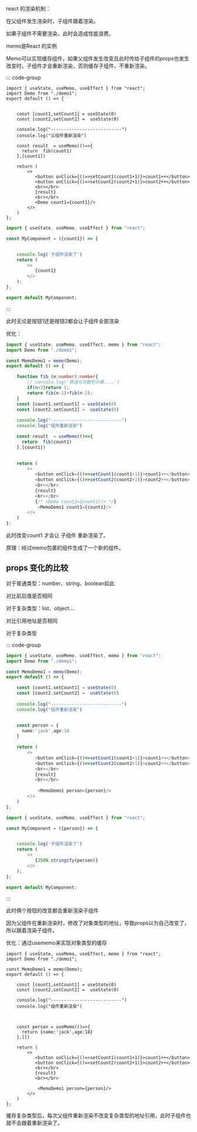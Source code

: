 react 的渲染机制：

在父组件发生渲染时，子组件跟着渲染。

如果子组件不需要渲染，此时会造成性能浪费。

memo是React 的实例

Memo可以实现缓存组件，如果父组件发生改变且此时传给子组件的props也发生改变时，子组件才会重新渲染，否则缓存子组件，不重新渲染。

::: code-group

```typescript[父亲]
import { useState, useMemo, useEffect } from "react";
import Demo from "./demo1";
export default () => {


    const [count1,setCount1] = useState(0)
    const [count2,setCount2] =  useState(0)
    
    console.log("---------------------------")
    console.log("父组件重新渲染")

    const result  = useMemo(()=>{
      return  fib(count1)
    },[count1])

    return (
        <>
           <button onClick={()=>setCount1(count1+1)}>count1++</button>
           <button onClick={()=>setCount2(count2+1)}>count2++</button>
           <br></br>
           {result}
           <br></br>
           <Demo count1={count1}/>
        </>
    )
};
```

```typescript
import { useState, useMemo, useEffect } from "react";

const MyComponent = ({count1}) => {


    console.log('子组件渲染了')
    return (
        <>
           {count1}
        </>
    );
};

export default MyComponent;
```





:::

此时无论是按钮1还是按钮2都会让子组件全部渲染

优化：

```typescript
import { useState, useMemo, useEffect, memo } from "react";
import Demo from "./demo1";

const MemoDemo1 = memo(Demo);
export default () => {

    function fib (n:number):number{
        // console.log('费波马切数列计算....')
        if(n<3)return 1;
        return fib(n-1)+fib(n-2);
    }
    const [count1,setCount1] = useState(0)
    const [count2,setCount2] =  useState(0)
    
    console.log("---------------------------")
    console.log("组件重新渲染")

    const result  = useMemo(()=>{
      return  fib(count1)
    },[count1])

  
    return (
        <>
           <button onClick={()=>setCount1(count1+1)}>count1++</button>
           <button onClick={()=>setCount2(count2+1)}>count2++</button>
           <br></br>
           {result}
           <br></br>
           {/* <Demo count1={count1}/> */}
            <MemoDemo1 count1={count1}/>
        </>
    )
};
```

此时改变count1 才会让 子组件 重新渲染了。

原理：经过memo包裹的组件生成了一个新的组件。

## props 变化的比较

对于普通类型：number、string、boolean如此

对比前后值是否相同

对于复杂类型：list、object....

对比引用地址是否相同



对于复杂类型

::: code-group

```typescript
import { useState, useMemo, useEffect, memo } from "react";
import Demo from "./demo1";

const MemoDemo1 = memo(Demo);
export default () => {

    const [count1,setCount1] = useState(0)
    const [count2,setCount2] =  useState(0)
    
    console.log("---------------------------")
    console.log("组件重新渲染")


    const person = {
      name:'jack',age:18
    }
  
    return (
        <>
           <button onClick={()=>setCount1(count1+1)}>count1++</button>
           <button onClick={()=>setCount2(count2+1)}>count2++</button>
           <br></br>
           {result}
           <br></br>
           
            <MemoDemo1 person={person}/>
        </>
    )
};
```



```typescript
import { useState, useMemo, useEffect } from "react";

const MyComponent = ({person}) => {


    console.log('子组件渲染了')
    return (
        <>
           {JSON.stringify(person)}
        </>
    );
};

export default MyComponent;
```



:::

此时俩个按钮的改变都会重新渲染子组件

因为父组件在重新渲染时，修改了对象类型的地址，导致props以为自己改变了，所以跟着渲染子组件。

优化：通过usememo来实现对象类型的缓存

```typescript{15-17}
import { useState, useMemo, useEffect, memo } from "react";
import Demo from "./demo1";

const MemoDemo1 = memo(Demo);
export default () => {

    const [count1,setCount1] = useState(0)
    const [count2,setCount2] =  useState(0)
    
    console.log("---------------------------")
    console.log("组件重新渲染")



    const person = useMemo(()=>{
      return {name:'jack',age:18}
    },[])
    
    return (
        <>
           <button onClick={()=>setCount1(count1+1)}>count1++</button>
           <button onClick={()=>setCount2(count2+1)}>count2++</button>
           <br></br>
           {result}
           <br></br>
           
            <MemoDemo1 person={person}/>
        </>
    )
};
```

缓存复杂类型后，每次父组件重新渲染不改变复杂类型的地址引用，此时子组件也就不会跟着重新渲染了。